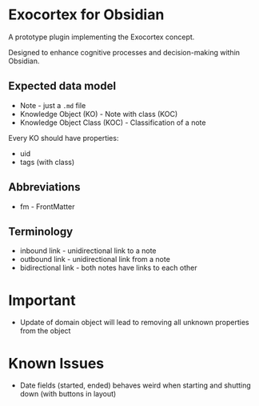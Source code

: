 # Exocortex for Obsidian

A prototype plugin implementing the Exocortex concept.

Designed to enhance cognitive processes and decision-making within Obsidian.

## Expected data model

- Note - just a `.md` file
- Knowledge Object (KO) - Note with class (KOC)
- Knowledge Object Class (KOC) - Classification of a note

Every KO should have properties:
- uid
- tags (with class)

## Abbreviations
- fm - FrontMatter 

## Terminology
- inbound link - unidirectional link to a note
- outbound link - unidirectional link from a note
- bidirectional link - both notes have links to each other

# Important
- Update of domain object will lead to removing all unknown properties from the object

# Known Issues

- Date fields (started, ended) behaves weird when starting and shutting down (with buttons in layout)
